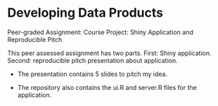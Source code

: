 # Developing Data Products

Peer-graded Assignment: Course Project: Shiny Application and Reproducible Pitch

This peer assessed assignment has two parts. First: Shiny application. Second: reproducible pitch presentation about application.


- The presentation contains 5 slides to pitch my idea.

- The repository also contains the ui.R and server.R files for the application.


